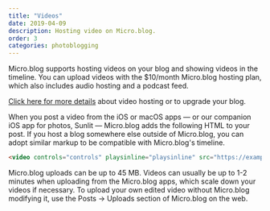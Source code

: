 ```yaml
---
title: "Videos"
date: 2019-04-09
description: Hosting video on Micro.blog.
order: 3
categories: photoblogging
---
```


Micro.blog supports hosting videos on your blog and showing videos in the timeline. You can upload videos with the $10/month Micro.blog hosting plan, which also includes audio hosting and a podcast feed.

[Click here for more details](https://micro.blog/new/audio) about video hosting or to upgrade your blog.

When you post a video from the iOS or macOS apps — or our companion iOS app for photos, Sunlit — Micro.blog adds the following HTML to your post. If you host a blog somewhere else outside of Micro.blog, you can adopt similar markup to be compatible with Micro.blog's timeline.

```html
<video controls="controls" playsinline="playsinline" src="https://example.com/test.mov" poster="https://example.com/poster.png" preload="none" width="400" height="400" alt=""></video>
```

Micro.blog uploads can be up to 45 MB. Videos can usually be up to 1-2 minutes when uploading from the Micro.blog apps, which scale down your videos if necessary. To upload your own edited video without Micro.blog modifying it, use the Posts → Uploads section of Micro.blog on the web.
